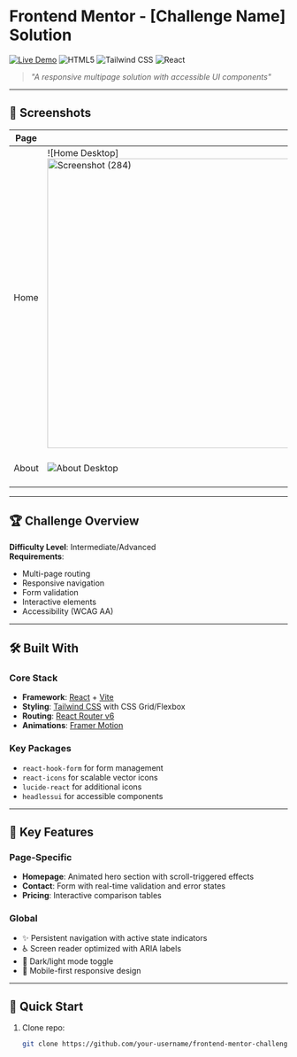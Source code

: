 # Frontend Mentor - [Challenge Name] Solution

[![Live Demo](https://img.shields.io/badge/🌐_Live_Demo-Click_Here-8A2BE2?style=for-the-badge&logo=vercel)]([designoportfolio-website.netlify.app](https://designoportfolio-website.netlify.app))
![HTML5](https://img.shields.io/badge/HTML5-E34F26?style=for-the-badge&logo=html5&logoColor=white)
![Tailwind CSS](https://img.shields.io/badge/Tailwind_CSS-38B2AC?style=for-the-badge&logo=tailwind-css&logoColor=white)
![React](https://img.shields.io/badge/React-20232A?style=for-the-badge&logo=react&logoColor=61DAFB)

> *"A responsive multipage solution with accessible UI components"*

---

## 📸 Screenshots

| Page | Desktop | Mobile |
|------|---------|--------|
| Home | ![Home Desktop]<img width="1046" height="523" alt="Screenshot (284)" src="https://github.com/user-attachments/assets/1d860db0-e3cb-4f1d-958c-9c9970fb7c30" /> | ![Home Mobile](screenshot-mobile-home.jpg) |
| About | ![About Desktop](screenshot-desktop-about.jpg) | ![About Mobile](screenshot-mobile-about.jpg) |

---

## 🏆 Challenge Overview

**Difficulty Level**: Intermediate/Advanced  
**Requirements**: 
- Multi-page routing
- Responsive navigation
- Form validation
- Interactive elements
- Accessibility (WCAG AA)

---

## 🛠 Built With

### Core Stack
- **Framework**: [React](https://react.dev/) + [Vite](https://vitejs.dev/)
- **Styling**: [Tailwind CSS](https://tailwindcss.com/) with CSS Grid/Flexbox
- **Routing**: [React Router v6](https://reactrouter.com/)
- **Animations**: [Framer Motion](https://www.framer.com/motion/)

### Key Packages
- `react-hook-form` for form management
- `react-icons` for scalable vector icons
- `lucide-react` for additional icons
- `headlessui` for accessible components

---

## 🎯 Key Features

### Page-Specific
- **Homepage**: Animated hero section with scroll-triggered effects
- **Contact**: Form with real-time validation and error states
- **Pricing**: Interactive comparison tables

### Global
- ✨ Persistent navigation with active state indicators
- ♿ Screen reader optimized with ARIA labels
- 🌙 Dark/light mode toggle
- 📱 Mobile-first responsive design

---

## 🚀 Quick Start

1. Clone repo:
   ```bash
   git clone https://github.com/your-username/frontend-mentor-challenge.git
